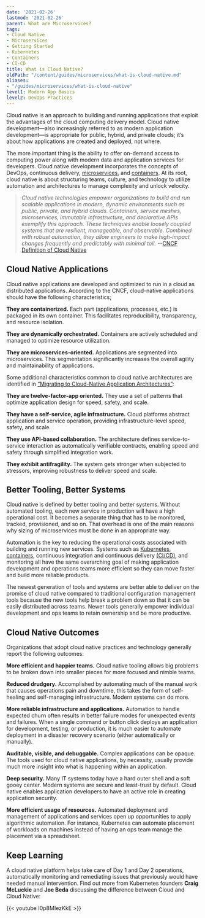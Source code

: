 ```yaml
---
date: '2021-02-26'
lastmod: '2021-02-26'
parent: What are Microservices?
tags:
- Cloud Native
- Microservices
- Getting Started
- Kubernetes
- Containers
- CI-CD
title: What is Cloud Native?
oldPath: "/content/guides/microservices/what-is-cloud-native.md"
aliases:
- "/guides/microservices/what-is-cloud-native"
level1: Modern App Basics
level2: DevOps Practices
---
```


Cloud native is an approach to building and running applications that exploit the advantages of the cloud computing delivery model. Cloud native development—also increasingly referred to as modern application development—is appropriate for public, hybrid, and private clouds; it’s about how applications are created and deployed, not where.

The more important thing is the ability to offer on-demand access to computing power along with modern data and application services for developers. Cloud native development incorporates the concepts of DevOps, continuous delivery, [microservices](/guides/microservices/what-is-microservices-architecture), and [containers](/guides/containers/what-are-containers). At its root, cloud native is about structuring teams, culture, and technology to utilize automation and architectures to manage complexity and unlock velocity.

>*Cloud native technologies empower organizations to build and run scalable applications in modern, dynamic environments such as public, private, and hybrid clouds. Containers, service meshes, microservices, immutable infrastructure, and declarative APIs exemplify this approach. These techniques enable loosely coupled systems that are resilient, manageable, and observable. Combined with robust automation, they allow engineers to make high-impact changes frequently and predictably with minimal toil.* --[CNCF Definition of Cloud Native](https://github.com/cncf/toc/blob/master/DEFINITION.md)

## Cloud Native Applications

Cloud native applications are developed and optimized to run in a cloud as distributed applications. According to the CNCF, cloud-native applications should have the following characteristics; 

**They are containerized.** Each part \(applications, processes, etc.\) is packaged in its own container. This facilitates reproducibility, transparency, and resource isolation.

**They are dynamically orchestrated.** Containers are actively scheduled and managed to optimize resource utilization.

**They are microservices-oriented.** Applications are segmented into microservices. This segmentation significantly increases the overall agility and maintainability of applications.

Some additional characteristics common to cloud native architectures are identified in [“Migrating to Cloud-Native Application Architectures”](https://download3.vmware.com/vmworld/2015/downloads/oreilly-cloud-native-archx.pdf):

**They are twelve-factor-app oriented.** They use a set of patterns that optimize application design for speed, safety, and scale.

**They have a self-service, agile infrastructure.** Cloud platforms abstract application and service operation, providing infrastructure-level speed, safety, and scale.

**They use API-based collaboration.** The architecture defines service-to-service interaction as automatically verifiable contracts, enabling speed and safety through simplified integration work.

**They exhibit antifragility.** The system gets stronger when subjected to stressors, improving robustness to deliver speed and scale.

## Better Tooling, Better Systems

Cloud native is defined by better tooling and better systems. Without automated tooling, each new service in production will have a high operational cost. It becomes a separate thing that has to be monitored, tracked, provisioned, and so on. That overhead is one of the main reasons why sizing of microservices must be done in an appropriate way. 

Automation is the key to reducing the operational costs associated with building and running new services. Systems such as [Kubernetes](/guides/kubernetes/what-is-kubernetes), [containers](/guides/containers/what-are-containers), continuous integration and continuous delivery [\(CI/CD\)](/guides/ci-cd/ci-cd-what-is/), and monitoring all have the same overarching goal of making application development and operations teams more efficient so they can move faster and build more reliable products.

The newest generation of tools and systems are better able to deliver on the promise of cloud native compared to traditional configuration management tools because the new tools help break a problem down so that it can be easily distributed across teams. Newer tools generally empower individual development and ops teams to retain ownership and be more productive.

## Cloud Native Outcomes

Organizations that adopt cloud native practices and technology generally report the following outcomes:

**More efficient and happier teams.** Cloud native tooling allows big problems to be broken down into smaller pieces for more focused and nimble teams.

**Reduced drudgery.**  Accomplished by automating much of the manual work that causes operations pain and downtime, this takes the form of self-healing and self-managing infrastructure. Modern systems can do more.

**More reliable infrastructure and applications.** Automation to handle expected churn often results in better failure modes for unexpected events and failures. When a single command or button click deploys an application for development, testing, or production, it is much easier to automate deployment in a disaster recovery scenario \(either automatically or manually\).

**Auditable, visible, and debuggable.** Complex applications can be opaque. The tools used for cloud native applications, by necessity, usually provide much more insight into what is happening within an application.

**Deep security.** Many IT systems today have a hard outer shell and a soft gooey center. Modern systems are secure and least-trust by default. Cloud native enables application developers to have an active role in creating application security.

**More efficient usage of resources.** Automated deployment and management of applications and services open up opportunities to apply algorithmic automation. For instance, Kubernetes can automate placement of workloads on machines instead of having an ops team manage the placement via a spreadsheet.

## Keep Learning
A cloud native platform helps take care of Day 1 and Day 2 operations, automatically monitoring and remediating issues that previously would have needed manual intervention. 
Find out more from Kubernetes founders **Craig McLuckie** and **Joe Beda** discussing the difference between Cloud and Cloud Native:

{{< youtube I0p8MIezKkE >}}
